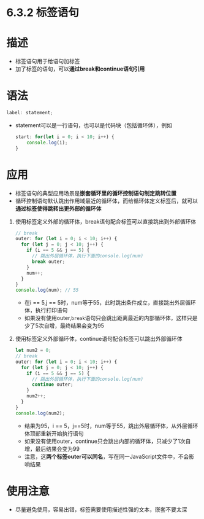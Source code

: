 # 6.3.2 标签语句

# 描述

- 标签语句用于给语句加标签
- 加了标签的语句，可以**通过break和continue语句引用**

# 语法

```jsx
label: statement;
```

- statement可以是一行语句，也可以是代码块（包括循环体），例如
    
    ```jsx
    start: for(let i = 0; i < 10; i++) {
    	console.log(i);
    }
    ```
    

# 应用

- 标签语句的典型应用场景是**嵌套循环里的循环控制语句制定跳转位置**
- 循环控制语句默认跳出作用域最近的循环体，而给循环体定义标签后，就可以**通过标签使得跳转出更外部的循环体**
1. 使用标签定义外部的循环体，break语句配合标签可以直接跳出到外部循环体
    
    ```jsx
    // break
    outer: for (let i = 0; i < 10; i++) {
      for (let j = 0; j < 10; j++) {
        if (i == 5 && j == 5) {
          // 跳出外层循环体，执行下面的console.log(num)
          break outer;
        }
        num++;
      }
    }
    console.log(num); // 55
    ```
    
    - 在i == 5,j == 5时，num等于55，此时跳出条件成立，直接跳出外层循环体，执行打印语句
    - 如果没有使用outer,`break`语句只会跳出距离最近的内部循环体，这样只是少了5次自增，最终结果会变为95
2. 使用标签定义外部循环体，continue语句配合标签可以跳出外部循环体
    
    ```jsx
    let num2 = 0;
    // break
    outer: for (let i = 0; i < 10; i++) {
      for (let j = 0; j < 10; j++) {
        if (i == 5 && j == 5) {
          // 跳出外层循环体，执行下面的console.log(num)
          continue outer;
        }
        num2++;
      }
    }
    console.log(num2);
    ```
    
    - 结果为95，i == 5，j==5时，num等于55，跳出外层循环体，从外层循环体顶部重新开始执行语句
    - 如果没有使用outer，continue只会跳出内部的循环体，只减少了1次自增，最后结果会变为99
    - 注意，这**两个标签outer可以同名**，写在同一JavaScript文件中，不会影响结果

# 使用注意

- 尽量避免使用，容易出错，标签需要使用描述性强的文本，嵌套不要太深